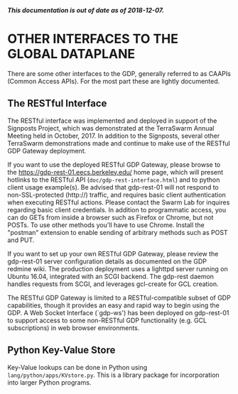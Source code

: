 ***This documentation is out of date as of 2018-12-07.***

OTHER INTERFACES TO THE GLOBAL DATAPLANE
========================================

There are some other interfaces to the GDP, generally referred to
as CAAPIs (Common Access APIs).  For the most part these are lightly
documented.

The RESTful Interface
---------------------

The RESTful interface was implemented and deployed in support of the
Signposts Project, which was demonstrated at the TerraSwarm Annual
Meeting held in October, 2017. In addition to the Signposts, several
other TerraSwarm demonstrations made and continue to make use of the
RESTful GDP Gateway deployment.

If you want to use the deployed RESTful GDP Gateway, please browse to
the <https://gdp-rest-01.eecs.berkeley.edu/> home page, which will
present hotlinks to the RESTful API (`doc/gdp-rest-interface.html`)
and to python client usage example(s). Be advised that gdp-rest-01
will not respond to non-SSL-protected (http://) traffic, and requires
basic client authentication when executing RESTful actions. Please
contact the Swarm Lab for inquires regarding basic client credentials.
In addition to programmatic access, you can do GETs from inside a
browser such as Firefox or Chrome, but not POSTs.  To use other
methods you'll have to use Chrome.  Install the "postman" extension to
enable sending of arbitrary methods such as POST and PUT.

If you want to set up your own RESTful GDP Gateway, please review the
gdp-rest-01 server configuration details as documented on the GDP
redmine wiki. The production deployment uses a lighttpd server running
on Ubuntu 16.04, integrated with an SCGI backend. The gdp-rest daemon
handles requests from SCGI, and leverages gcl-create for GCL creation.

The RESTful GDP Gateway is limited to a RESTful-compatible subset of
GDP capabilities, though it provides an easy and rapid way to begin
using the GDP. A Web Socket Interface (`gdp-ws') has been deployed on
gdp-rest-01 to support access to some non-RESTful GDP functionality
(e.g. GCL subscriptions) in web browser environments.

Python Key-Value Store
----------------------

Key-Value lookups can be done in Python using
`lang/python/apps/KVstore.py`.  This is a library package for
incorporation into larger Python programs.

<!-- vim: set ai sw=4 sts=4 ts=4 : -->

<!-- Use
	pandoc -sS -o README-CAAPI.html README-CAAPI.md
to process this to HTML -->
